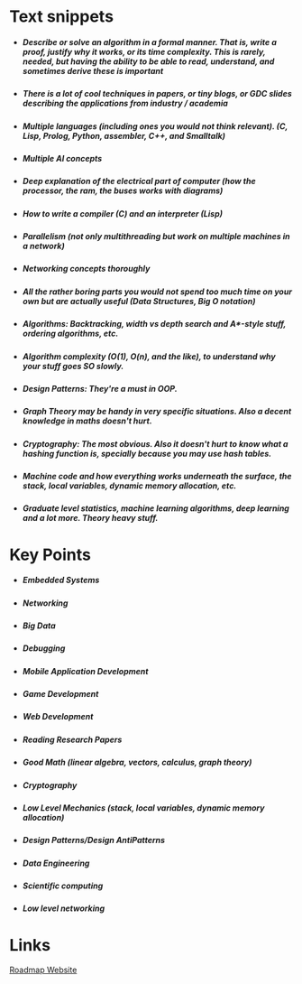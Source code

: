 # Text snippets

- ##### Describe or solve an algorithm in a formal manner. That is, write a proof, justify why it works, or its time complexity. This is rarely, needed, but having the ability to be able to read, understand, and sometimes derive these is important

- ##### There is a lot of cool techniques in papers, or tiny blogs, or GDC slides describing the applications from industry / academia

- ##### Multiple languages (including ones you would not think relevant). (C, Lisp, Prolog, Python, assembler, C++, and Smalltalk)

- ##### Multiple AI concepts

- ##### Deep explanation of the electrical part of computer (how the processor, the ram, the buses works with diagrams)

- ##### How to write a compiler (C) and an interpreter (Lisp)

- ##### Parallelism (not only multithreading but work on multiple machines in a network)

- ##### Networking concepts thoroughly

- ##### All the rather boring parts you would not spend too much time on your own but are actually useful (Data Structures, Big O notation)

- ##### Algorithms: Backtracking, width vs depth search and A*-style stuff, ordering algorithms, etc.

- ##### Algorithm complexity (O(1), O(n), and the like), to understand why your stuff goes SO slowly.

- ##### Design Patterns: They're a must in OOP.

- ##### Graph Theory may be handy in very specific situations. Also a decent knowledge in maths doesn't hurt.

- ##### Cryptography: The most obvious. Also it doesn't hurt to know what a hashing function is, specially because you may use hash tables.

- ##### Machine code and how everything works underneath the surface, the stack, local variables, dynamic memory allocation, etc.

- ##### Graduate level statistics, machine learning algorithms, deep learning and a lot more. Theory heavy stuff.

# Key Points

- ##### Embedded Systems

- ##### Networking

- ##### Big Data

- ##### Debugging

- ##### Mobile Application Development

- ##### Game Development

- ##### Web Development

- ##### Reading Research Papers

- ##### Good Math (linear algebra, vectors, calculus, graph theory)

- ##### Cryptography

- ##### Low Level Mechanics (stack, local variables, dynamic memory allocation)

- ##### Design Patterns/Design AntiPatterns

- ##### Data Engineering

- ##### Scientific computing

- ##### Low level networking
# Links
[Roadmap Website](https://roadmap.sh/computer-science)